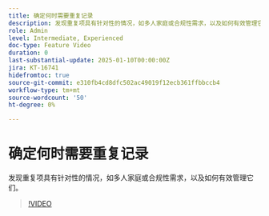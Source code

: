 ```yaml
---
title: 确定何时需要重复记录
description: 发现重复项具有针对性的情况，如多人家庭或合规性需求，以及如何有效管理它们。
role: Admin
level: Intermediate, Experienced
doc-type: Feature Video
duration: 0
last-substantial-update: 2025-01-10T00:00:00Z
jira: KT-16741
hidefromtoc: true
source-git-commit: e310fb4cd8dfc502ac49019f12ecb361ffbbccb4
workflow-type: tm+mt
source-wordcount: '50'
ht-degree: 0%

---
```



# 确定何时需要重复记录

发现重复项具有针对性的情况，如多人家庭或合规性需求，以及如何有效管理它们。

>[!VIDEO](https://video.tv.adobe.com/v/3441949/?learn=on&enablevpops)
